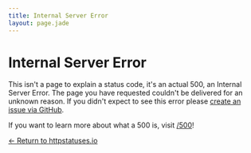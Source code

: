 ```yaml
---
title: Internal Server Error
layout: page.jade
---
```


# Internal Server Error

This isn't a page to explain a status code, it's an actual 500, an Internal Server Error. The page you have requested couldn't be delivered for an unknown reason. If you didn't expect to see this error please [create an issue via GitHub](https://github.com/httpstatuses/httpstatuses/issues).

If you want to learn more about what a 500 is, visit [/500](/500)!

[&larr; Return to httpstatuses.io](/)
